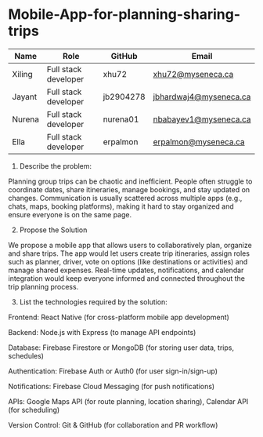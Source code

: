 # Mobile-App-for-planning-sharing-trips

| Name   | Role                  | GitHub    | Email                     |
|--------|-----------------------|-----------|---------------------------|
| Xiling | Full stack developer  | xhu72     | xhu72@myseneca.ca         |
| Jayant | Full stack developer  | jb2904278 | jbhardwaj4@myseneca.ca    |
| Nurena | Full stack developer  | nurena01  | nbabayev1@myseneca.ca     |
| Ella   | Full stack developer  | erpalmon  | erpalmon@myseneca.ca      |


1. Describe the problem:

Planning group trips can be chaotic and inefficient. People often struggle to coordinate dates, share itineraries, manage bookings, and stay updated on changes. Communication is usually scattered across multiple apps (e.g., chats, maps, booking platforms), making it hard to stay organized and ensure everyone is on the same page.

2. Propose the Solution

We propose a mobile app that allows users to collaboratively plan, organize and share trips. The app would let users create trip itineraries, assign roles such as planner, driver, vote on options (like destinations or activities) and manage shared expenses. Real-time updates, notifications, and calendar integration would keep everyone informed and connected throughout the trip planning process.

3. List the technologies required by the solution:

Frontend: React Native (for cross-platform mobile app development)

Backend: Node.js with Express (to manage API endpoints)

Database: Firebase Firestore or MongoDB (for storing user data, trips, schedules)

Authentication: Firebase Auth or Auth0 (for user sign-in/sign-up)

Notifications: Firebase Cloud Messaging (for push notifications)

APIs: Google Maps API (for route planning, location sharing), Calendar API (for scheduling)

Version Control: Git & GitHub (for collaboration and PR workflow)